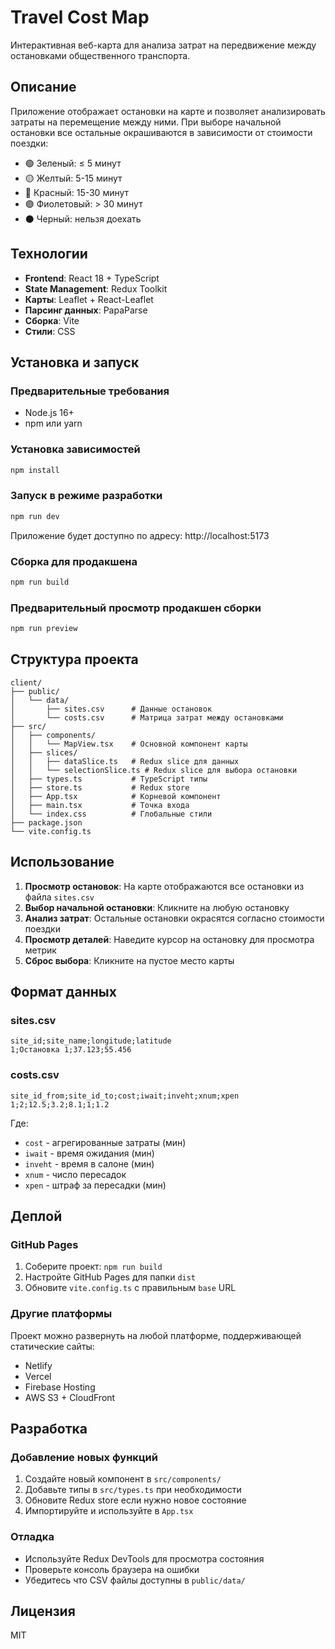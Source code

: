 # Travel Cost Map

Интерактивная веб-карта для анализа затрат на передвижение между остановками общественного транспорта.

## Описание

Приложение отображает остановки на карте и позволяет анализировать затраты на перемещение между ними. При выборе начальной остановки все остальные окрашиваются в зависимости от стоимости поездки:

- 🟢 Зеленый: ≤ 5 минут
- 🟡 Желтый: 5-15 минут  
- 🔴 Красный: 15-30 минут
- 🟣 Фиолетовый: > 30 минут
- ⚫ Черный: нельзя доехать

## Технологии

- **Frontend**: React 18 + TypeScript
- **State Management**: Redux Toolkit
- **Карты**: Leaflet + React-Leaflet
- **Парсинг данных**: PapaParse
- **Сборка**: Vite
- **Стили**: CSS

## Установка и запуск

### Предварительные требования

- Node.js 16+ 
- npm или yarn

### Установка зависимостей

```bash
npm install
```

### Запуск в режиме разработки

```bash
npm run dev
```

Приложение будет доступно по адресу: http://localhost:5173

### Сборка для продакшена

```bash
npm run build
```

### Предварительный просмотр продакшен сборки

```bash
npm run preview
```

## Структура проекта

```
client/
├── public/
│   └── data/
│       ├── sites.csv      # Данные остановок
│       └── costs.csv      # Матрица затрат между остановками
├── src/
│   ├── components/
│   │   └── MapView.tsx    # Основной компонент карты
│   ├── slices/
│   │   ├── dataSlice.ts   # Redux slice для данных
│   │   └── selectionSlice.ts # Redux slice для выбора остановки
│   ├── types.ts           # TypeScript типы
│   ├── store.ts           # Redux store
│   ├── App.tsx            # Корневой компонент
│   ├── main.tsx           # Точка входа
│   └── index.css          # Глобальные стили
├── package.json
└── vite.config.ts
```

## Использование

1. **Просмотр остановок**: На карте отображаются все остановки из файла `sites.csv`
2. **Выбор начальной остановки**: Кликните на любую остановку
3. **Анализ затрат**: Остальные остановки окрасятся согласно стоимости поездки
4. **Просмотр деталей**: Наведите курсор на остановку для просмотра метрик
5. **Сброс выбора**: Кликните на пустое место карты

## Формат данных

### sites.csv
```csv
site_id;site_name;longitude;latitude
1;Остановка 1;37.123;55.456
```

### costs.csv  
```csv
site_id_from;site_id_to;cost;iwait;inveht;xnum;xpen
1;2;12.5;3.2;8.1;1;1.2
```

Где:
- `cost` - агрегированные затраты (мин)
- `iwait` - время ожидания (мин)
- `inveht` - время в салоне (мин)
- `xnum` - число пересадок
- `xpen` - штраф за пересадки (мин)

## Деплой

### GitHub Pages

1. Соберите проект: `npm run build`
2. Настройте GitHub Pages для папки `dist`
3. Обновите `vite.config.ts` с правильным `base` URL

### Другие платформы

Проект можно развернуть на любой платформе, поддерживающей статические сайты:
- Netlify
- Vercel  
- Firebase Hosting
- AWS S3 + CloudFront

## Разработка

### Добавление новых функций

1. Создайте новый компонент в `src/components/`
2. Добавьте типы в `src/types.ts` при необходимости
3. Обновите Redux store если нужно новое состояние
4. Импортируйте и используйте в `App.tsx`

### Отладка

- Используйте Redux DevTools для просмотра состояния
- Проверьте консоль браузера на ошибки
- Убедитесь что CSV файлы доступны в `public/data/`

## Лицензия

MIT